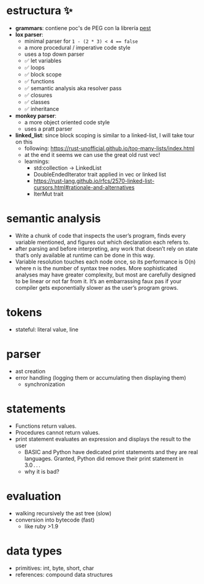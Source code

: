 # estructura ✨
  - **grammars**: contiene poc's de PEG con la librería [pest](https://pest.rs/book/)
  - **lox parser**:
    - minimal parser for `1 - (2 * 3) < 4 == false`
    - a more procedural / imperative code style
    - uses a top down parser
    - ✅ let variables
    - ✅ loops
    - ✅ block scope
    - ✅ functions
    - ✅ semantic analysis aka resolver pass
    - ✅ closures
    - ✅ classes
    - ✅ inheritance
  - **monkey parser**:
    - a more object oriented code style
    - uses a pratt parser
  - **linked_list**: since block scoping is similar to a linked-list, I will take tour on this
    - following: https://rust-unofficial.github.io/too-many-lists/index.html
    - at the end it seems we can use the great old rust vec!
    - learnings:
      - std:collection -> LinkedList
      - DoubleEndedIterator trait applied in vec or linked list
      - https://rust-lang.github.io/rfcs/2570-linked-list-cursors.html#rationale-and-alternatives
      - IterMut trait
# semantic analysis
  - Write a chunk of code that inspects the user’s program, finds every variable mentioned, and figures out which declaration each refers to.
  - after parsing and before interpreting, any work that doesn’t rely on state that’s only available at runtime can be done in this way.
  - Variable resolution touches each node once, so its performance is O(n) where n is the number of syntax tree nodes. More sophisticated analyses may have greater complexity, but most are carefully designed to be linear or not far from it. It’s an embarrassing faux pas if your compiler gets exponentially slower as the user’s program grows.
# tokens
  - stateful: literal value, line
# parser
  - ast creation
  - error handling (logging them or accumulating then displaying them)
    * synchronization
# statements
  - Functions return values.
  - Procedures cannot return values.
  - print statement evaluates an expression and displays the result to the user
    - BASIC and Python have dedicated print statements and they are real languages. Granted, Python did remove their print statement in 3.0 . . .
    - why it is bad?
# evaluation
  - walking recursively the ast tree (slow)
  - conversion into bytecode (fast)
    - like ruby >1.9
# data types
  - primitives: int, byte, short, char
  - references: compound data structures

